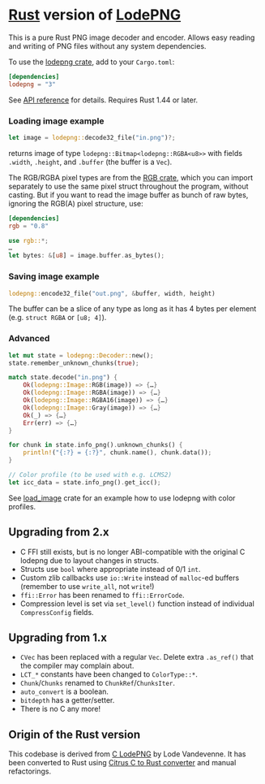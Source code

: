 # [Rust](https://www.rust-lang.org) version of [LodePNG](https://lodev.org/lodepng)

This is a pure Rust PNG image decoder and encoder. Allows easy reading and writing of PNG files without any system dependencies.

To use the [lodepng crate](https://lib.rs/crates/lodepng), add to your `Cargo.toml`:

```toml
[dependencies]
lodepng = "3"
```

See [API reference](https://docs.rs/lodepng/) for details. Requires Rust 1.44 or later.

### Loading image example

```rust
let image = lodepng::decode32_file("in.png")?;
```

returns image of type `lodepng::Bitmap<lodepng::RGBA<u8>>` with fields `.width`, `.height`, and `.buffer` (the buffer is a `Vec`).

The RGB/RGBA pixel types are from the [RGB crate](https://lib.rs/crates/rgb), which you can import separately to use the same pixel struct throughout the program, without casting. But if you want to read the image buffer as bunch of raw bytes, ignoring the RGB(A) pixel structure, use:

```toml
[dependencies]
rgb = "0.8"
```

```rust
use rgb::*;
…
let bytes: &[u8] = image.buffer.as_bytes();
```

### Saving image example

```rust
lodepng::encode32_file("out.png", &buffer, width, height)
```

The buffer can be a slice of any type as long as it has 4 bytes per element (e.g. `struct RGBA` or `[u8; 4]`).

### Advanced

```rust
let mut state = lodepng::Decoder::new();
state.remember_unknown_chunks(true);

match state.decode("in.png") {
    Ok(lodepng::Image::RGB(image)) => {…}
    Ok(lodepng::Image::RGBA(image)) => {…}
    Ok(lodepng::Image::RGBA16(image)) => {…}
    Ok(lodepng::Image::Gray(image)) => {…}
    Ok(_) => {…}
    Err(err) => {…}
}

for chunk in state.info_png().unknown_chunks() {
    println!("{:?} = {:?}", chunk.name(), chunk.data());
}

// Color profile (to be used with e.g. LCMS2)
let icc_data = state.info_png().get_icc();
```

See [load_image](https://lib.rs/load_image) crate for an example how to use lodepng with color profiles.

## Upgrading from 2.x

* C FFI still exists, but is no longer ABI-compatible with the original C lodepng due to layout changes in structs.
* Structs use `bool` where appropriate instead of 0/1 `int`.
* Custom zlib callbacks use `io::Write` instead of `malloc`-ed buffers (remember to use `write_all`, not `write`!)
* `ffi::Error` has been renamed to `ffi::ErrorCode`.
* Compression level is set via `set_level()` function instead of individual `CompressConfig` fields.

## Upgrading from 1.x

* `CVec` has been replaced with a regular `Vec`. Delete extra `.as_ref()` that the compiler may complain about.
* `LCT_*` constants have been changed to `ColorType::*`.
* `Chunk`/`Chunks` renamed to `ChunkRef`/`ChunksIter`.
* `auto_convert` is a boolean.
* `bitdepth` has a getter/setter.
* There is no C any more!

## Origin of the Rust version

This codebase is derived from [C LodePNG](https://lodev.org/lodepng/) by Lode Vandevenne. It has been converted to Rust using [Citrus C to Rust converter](https://gitlab.com/citrus-rs/citrus) and manual refactorings.
